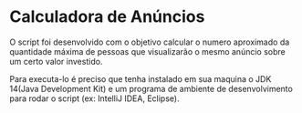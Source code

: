 # Calculadora de Anúncios

O script foi desenvolvido com o objetivo calcular o numero aproximado da quantidade máxima de pessoas que visualizarão o mesmo anúncio sobre um certo valor investido.

Para executa-lo é preciso que tenha instalado em sua maquina o JDK 14(Java Development Kit) e um programa de ambiente de desenvolvimento para rodar o script (ex: IntelliJ IDEA, Eclipse).

